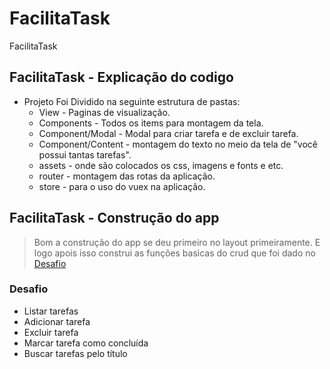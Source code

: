 # FacilitaTask
FacilitaTask

## FacilitaTask - Explicação do codigo

- Projeto Foi Dividido na seguinte estrutura de pastas:
  - View - Paginas de visualização.
  - Components - Todos os items para montagem da tela.
  - Component/Modal - Modal para criar tarefa e de excluir tarefa.
  - Component/Content - montagem do texto no meio da tela de "você possui tantas tarefas".
  - assets - onde são colocados os css, imagens e fonts e etc.
  - router - montagem das rotas da aplicação.
  - store - para o uso do vuex na aplicação.


## FacilitaTask - Construção do app
> Bom a construção do app se deu primeiro no layout primeiramente. E logo apois isso construi as funções basicas do crud que foi dado no
[Desafio](#Desafio)

### Desafio
- Listar tarefas
- Adicionar tarefa
- Excluir tarefa
- Marcar tarefa como concluída
- Buscar tarefas pelo título
